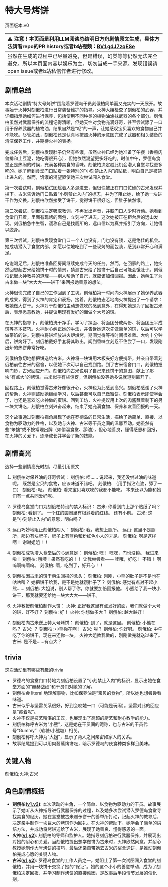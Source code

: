 # 特大号烤饼
页面版本:v0
 

| :warning: 注意！本页面是利用LLM阅读总结明日方舟剧情原文生成，具体方法请看repo的PR history或者b站视频：[BV1gdJ7zqESe](https://www.bilibili.com/video/BV1gdJ7zqESe/)         |
|:----------------------------|
| 虽然在生成的过程中已尽量避免，但是错误，幻觉等等仍然无法完全避免。所以本页面内容以娱乐为主，切勿当成一手来源。发现错误请open issue或者b站私信作者进行修改。|



## 剧情总结
本次活动剧情“特大号烤饼”围绕着罗德岛干员刻俄柏简单而又充实的一天展开。故事始于火神对刻俄柏进行日常装备维护的指导。火神大姐检查了刻俄柏的武器，并详细指示她如何进行保养，包括使用不同种类的植物油涂抹武器的各个部分。刻俄柏虽然对武器保养的流程记得清晰，但她天性对食物充满好奇，甚至尝试舔了一口用于保养武器的植物油，结果自然是“呕”的一声，让她感叹宝贝喜欢的食物自己并不能吃。尽管如此，刻俄柏还是认真地按照火神的示意图完成了武器和相关装备的清洁保养工作，并期待火神的表扬。

完成任务后，刻俄柏发现肚子仍然有些饿，虽然火神已经为她准备了午餐（香煎肉兽排和土豆泥，她吃得很开心），但她依然渴望更多好吃的。时值中午，罗德岛食堂正是热闹的时候，充满各种美食的香味。刻俄柏决定趁此机会潜入食堂寻找更多吃的。她了解到食堂门口贴着一张特别的“小刻禁止入内”的贴纸，明白自己是被禁止进入的。然而，饥饿的渴望驱使她三次尝试闯入食堂。

第一次尝试时，刻俄柏试图趁着人多混进去，但很快被正在门口忙碌的古米发现并拦下。古米告诉她门口贴着“小刻禁止入内”的标志，并为了阻止她，给了她一块饼干作为交换。刻俄柏欣然接受了饼干，觉得饼干很好吃，但肚子依然饿。

第二次尝试，刻俄柏决定吸取教训，不再发出声音，并趁门口人少时行动。她看到食堂门开着，里面有现烤的面包，立刻冲了进去。这次她被正在柜台后的远山发现。刻俄柏急中生智，谎称自己是找厕所的，远山信以为真并指引了方向，让她得以脱身。

第三次尝试，刻俄柏发现食堂门口一个人也没有，门也没有锁，这是绝佳的机会。她成功潜入了食堂内部，如愿以偿地吃到了一些现烤的面包装，感到非常开心和满足。

吃饱喝足后，刻俄柏准备回房间继续完成今天的任务。然而，在回家的路上，她突然回想起古米给她饼干时的情景，猜测古米给了她饼干后自己可能会饿肚子。刻俄柏记起火神教导的道理——别人帮助了自己，就应该加倍回报。因此，她萌生了为古米做一块“大大大——饼干”来回报她善意的想法。

火神很快完成了自己的工作回到了工坊。刻俄柏第一时间向火神展示了她保养武器的成果，得到了火神的肯定和表扬。接着，刻俄柏忐忑地向火神提出了一个请求：教她做大饼干。火神对于刻俄柏主动想做吃的感到意外，在得知她是为了回报古米后，表示愿意教她，并提议用现有发好的面做个大号的饼。

在火神的指导下，刻俄柏洗干净手，学习了揉面、将面团分成两份、将面团压平成饼等基本技巧。火神耐心纠正她的手法，并告诉她这次先做简单的饼，以后可以学做带馅的饼。刻俄柏将饼坯放进火炉烘烤，期间觉得等待时间很难熬。大约十分钟后，饼烤好了。刻俄柏戴好手套将其取出，闻到香味立刻忍不住尝了一口，发现刚出炉的热饼非常好吃。

刻俄柏急切地想把饼送给古米。火神将一块饼用木板夹好方便携带，并亲自带着刻俄柏前往古米的宿舍，以便她下次可以自己找到路。到了古米宿舍门口，刻俄柏摁响门铃，古米回应开门。刻俄柏向古米说明了自己来还饼干的意图，献上了那块“有点大”的烤饼。古米似乎有些惊讶，但刻俄柏没等她多说就道别离开了。

回程路上，刻俄柏觉得古米好像很开心，火神也为此感到高兴。刻俄柏感谢了火神的帮助，火神则鼓励她继续学习，以后甚至可以自己做蜜饼。刻俄柏表示即使学会了，也还是喜欢吃火神做的蜜饼。回到工坊，火神提议用上次的肉酱蘸着剩下的另一块大饼吃，刻俄柏立刻兴奋起来，结束了她充满食物、保养和友善回报的一天。

这个故事通过刻俄柏视角展现了她在罗德岛的日常生活，描绘了她简单、直接、以食物为驱动力的性格，以及她与火神、古米等干员之间的温馨互动。她虽然有些“笨拙”或不按常理出牌（如偷溜食堂、舔油），但心地善良，懂得感恩和回报，在火神的关爱下，逐渐成长并学会了新的技能。
## 剧情高光
选择一些剧情高光时刻，尽量引用原文

1.  刻俄柏对保养油的好奇尝试：
    刻俄柏: 唔...... 说起来，我还没尝过油的味道呢。 既然是宝贝的食物，应该味道不错吧。
    刻俄柏: （用手指沾点油，舔了一口）
    刻俄柏: 呕。
    刻俄柏: 看来宝贝喜欢吃的我都不能吃。 本来还以为能和她们有一点共同爱好呢。

2.  罗德岛食堂门口为刻俄柏特设的禁入标识：
    古米: 你看到门上那个贴纸了吗？
    刻俄柏: 看到了。 一个红的圆圈里有根斜着的红线。 还有小刻。
    古米: 这是“小刻禁止入内”的意思，明白吗？

3.  远山巧妙地阻止刻俄柏闯入：
    刻俄柏: 我，我想上厕所。
    远山: 这里不是厕所，那边有块牌子，牌子上有蓝色和粉红色小人的才是。
    刻俄柏: 啊是这样啊！ 谢谢姐姐！！

4.  刻俄柏成功潜入食堂后的心满意足：
    刻俄柏: 嘿！ 嘿嘿，门也没锁。 我进来啦！
    刻俄柏: 哦噢！果然有吃的！！ 让我尝尝看—— 哇哦，好吃！ 不错！ 啊呜啊呜啊呜。
    刻俄柏: 啊，吃到了，好开心！！

5.  刻俄柏因古米的饼干萌生回报的念头：
    刻俄柏: 刚刚，小熊的肚子是不是也在咕咕叫？ 她把饼干给我，是不是她就饿肚子了？
    刻俄柏: 感觉有点对不起小熊......
    刻俄柏: 大姐说，别人帮了你，你就要加倍回报他。 小熊给了我一块小饼干，那我就要还给她一块大大大——饼干。

6.  火神教授刻俄柏制作大饼：
    火神: 正好我这里有点发好的面，我们就做个大号的饼，好不好？
    刻俄柏: 好！
    火神: 你想做多大？
    刻俄柏: 越大越好！

7.  刻俄柏向古米送上特大号烤饼：
    刻俄柏: 到了，就是这里。
    刻俄柏: 小熊在吗？
    古米: ？
    刻俄柏: 小熊你在啊！
    古米: 唉？
    刻俄柏: 你好呀。
    刻俄柏: 中午吃了你的饼干，现在来还你一块。 火神大姐教我做的，刚刚做完就送过来了。
    古米: 是不是......有点大？
## trivia
这次活动里有哪些有趣的trivia

*   罗德岛的食堂门口特地为刻俄柏设置了“小刻禁止入内”的标识，显示出她在食堂方面的“赫赫战绩”和干员们对她的了解。
*   刻俄柏会 literal 地理解事物，比如保养油是“宝贝的食物”，所以她也想尝尝看味道。
*   古米似乎与坚雷关系很好，好到会咬她一口（可能是玩闹）。坚雷对此的回应是“疼着呢”。
*   火神不仅是技艺精湛的工匠，也展现出了高超的厨艺和耐心教学的能力。
*   刻俄柏称呼古米为“小熊”，这是她在干员间的昵称，也与古米的干员代号“Gummy”（软糖/小熊糖）相关。
*   刻俄柏称呼火神为“大姐”，显示了两人之间亲密如家人的关系。
*   故事结尾提到可以用肉酱蘸烤饼吃，暗示罗德岛的伙食种类多样且美味。
## 关键人物
刻俄柏;火神;古米
## 角色剧情概括
-   **刻俄柏([v1](../chars/char_2013_cerber.md),[v2](../char_v3/char_2013_cerber.md))**: 本次活动的主角，一个简单、以食物为驱动力的干员。故事展示了她听从火神指导进行武器保养的过程，以及她多次尝试潜入罗德岛食堂寻找美食的经历。她在食堂被古米赠予饼干的善举所打动，记起火神的教导后，决定亲手制作一块巨大的烤饼作为回礼。在火神的帮助下，她学会了简单的烘焙方法，并成功将烤饼送给了古米，展现了她善良、懂得感恩的一面。
-   **火神([v1](../chars/char_163_hpsts.md),[v2](../char_v3/char_163_hpsts.md))**: 刻俄柏的导师和监护人。她指导刻俄柏进行武器保养，并展现出对她的耐心和关爱。当刻俄柏提出想学做饼为古米时，火神欣然同意，并耐心教授她制作大号烤饼的技巧，最后还亲自带她去古米的宿舍送饼，是推动刻俄柏完成心愿的关键人物。
-   **古米([v1](../chars/char_196_sunbr.md),[v2](../char_v3/char_196_sunbr.md))**: 罗德岛食堂的工作人员之一。她阻止了第一次试图闯入食堂的刻俄柏，并用一块饼干交换了她的“保证”。她的这个小小的善意举动，成为了刻俄柏决定回报、并学习制作烤饼的直接动因，是故事后半段情节发展的催化剂。